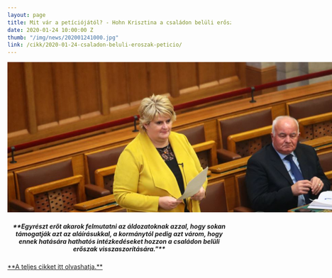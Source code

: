 ```yaml
---
layout: page
title: Mit vár a petíciójától? - Hohn Krisztina a családon belüli erőszakról
date: 2020-01-24 10:00:00 Z
thumb: "/img/news/202001241000.jpg"
link: /cikk/2020-01-24-csaladon-beluli-eroszak-peticio/
---
```

<img src="/img/news/202001241000_temp.jpg" alt="Hohn Krisztina" style="max-width: 800px;">
<h5 style="text-align: center;">**Egyrészt erőt akarok felmutatni az áldozatoknak azzal, hogy sokan támogatják azt az aláírásukkal, a kormánytól pedig azt várom, hogy ennek hatására hathatós intézkedéseket hozzon a családon belüli erőszak visszaszorítására."**</h5>
<a href="https://alfahir.hu/2020/01/23/hohn_krisztina_csaladon_beluli_eroszak_kapcsolati_eroszak_lmp_isztambuli_egyezmeny?page=1%2C0%2C0&fbclid=IwAR07WD6ufTDD2FZavOu0scG1iZ816j6MljgxG7dEiqw1NkGJjm3mss8O_bI">**A teljes cikket itt olvashatja.**</a>

